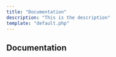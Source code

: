 ```yaml
---
title: "Documentation"
description: "This is the description"
template: "default.php"
---
```


## Documentation
